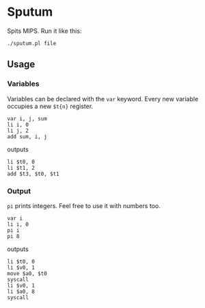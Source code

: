 # Sputum
Spits MIPS. Run it like this:

    ./sputum.pl file

## Usage

### Variables

Variables can be declared with the `var` keyword. Every new variable occupies a new `$t{n}` register.

    var i, j, sum
    li i, 0
    li j, 2
    add sum, i, j

outputs

    li $t0, 0
    li $t1, 2
    add $t3, $t0, $t1

### Output

`pi` prints integers. Feel free to use it with numbers too.

    var i
    li i, 0
    pi i
    pi 8

outputs

    li $t0, 0
    li $v0, 1
    move $a0, $t0
    syscall
    li $v0, 1
    li $a0, 8
    syscall
